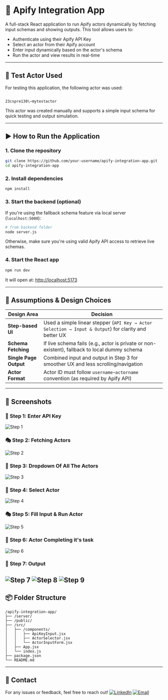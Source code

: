 # 🚀 Apify Integration App

A full-stack React application to run Apify actors dynamically by fetching input schemas and showing outputs. This tool allows users to:

- Authenticate using their Apify API Key
- Select an actor from their Apify account
- Enter input dynamically based on the actor's schema
- Run the actor and view results in real-time

---

## 🧪 Test Actor Used

For testing this application, the following actor was used:

```

23cspre130\~mytestactor

````

This actor was created manually and supports a simple input schema for quick testing and output simulation.

---

## ▶️ How to Run the Application

### 1. **Clone the repository**

```bash
git clone https://github.com/your-username/apify-integration-app.git
cd apify-integration-app
````

### 2. **Install dependencies**

```bash
npm install
```

### 3. **Start the backend (optional)**

If you're using the fallback schema feature via local server (`localhost:5000`):

```bash
# from backend folder
node server.js
```

Otherwise, make sure you're using valid Apify API access to retrieve live schemas.

### 4. **Start the React app**

```bash
npm run dev
```

It will open at: [http://localhost:5173](http://localhost:5173)

---

## 🧠 Assumptions & Design Choices

| Design Area            | Decision                                                                                              |
| ---------------------- | ----------------------------------------------------------------------------------------------------- |
| **Step-based UI**      | Used a simple linear stepper (`API Key → Actor Selection → Input & Output`) for clarity and better UX |
| **Schema Fetching**    | If live schema fails (e.g., actor is private or non-existent), fallback to local dummy schema         |
| **Single Page Output** | Combined input and output in Step 3 for smoother UX and less scrolling/navigation                     |
| **Actor Format**       | Actor ID must follow `username~actorname` convention (as required by Apify API)                       |

---

## 📸 Screenshots

### 🔐 Step 1: Enter API Key

![Step 1](screenshots/Screenshot%202025-07-31%20170630.png)

### 🎭 Step 2: Fetching Actors

![Step 2](screenshots/Screenshot%202025-07-31%20170652.png)

### 📝 Step 3: Dropdown Of All The Actors

![Step 3](screenshots/Screenshot%202025-07-31%20170711.png)

### 🔐 Step 4: Select Actor

![Step 4](screenshots/Screenshot%202025-07-31%20170734.png)

### 🎭 Step 5: Fill Input & Run Actor

![Step 5](screenshots/Screenshot%202025-07-31%20170804.png)

### 📝 Step 6: Actor Completing it's task
![Step 6](screenshots/Screenshot%202025-07-31%20170816.png)

### 🔐 Step 7: Output

![Step 7](screenshots/Screenshot%202025-07-31%20170904.png)
![Step 8](screenshots/Screenshot%202025-07-31%20170918.png)
![Step 9](screenshots/Screenshot%202025-07-31%20170933.png)
---

## 📦 Folder Structure

```
/apify-integration-app/
├── /server/
├── /public/
├── /src/
│   ├── /components/
│   │   ├── ApiKeyInput.jsx
│   │   ├── ActorSelector.jsx
│   │   └── ActorInputForm.jsx
│   ├── App.jsx
│   └── index.js
├── package.json
└── README.md
```


---

## 📩 Contact

For any issues or feedback, feel free to reach out!
[![LinkedIn](https://img.shields.io/badge/-LinkedIn-blue?style=flat-square&logo=linkedin)](https://www.linkedin.com/in/preya-shah-93992b284)
[![Email](https://img.shields.io/badge/-Email-red?style=flat-square&logo=gmail)](mailto:preyashah2512@gmail.com)
